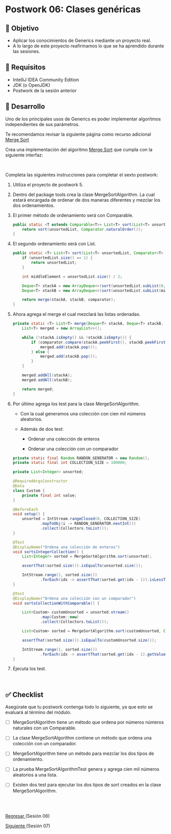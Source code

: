# Postwork 06: Clases genéricas

## 🎩 Objetivo

- Aplicar los conocimientos de Generics mediante un proyecto real.
- A lo largo de este proyecto reafirmamos lo que se ha aprendido durante las sesiones.

## 🎯 Requisitos 

- IntelliJ IDEA Community Edition
- JDK (o OpenJDK)
- Postwork de la sesión anterior

## 🚀 Desarrollo

Uno de los principales usos de Generics es poder implementar algoritmos independientes de sus parámetros.

Te recomendamos revisar la siguiente página como recurso adicional [Merge Sort](https://www.tutorialspoint.com/data_structures_algorithms/merge_sort_algorithm.htm)



Crea una implementación del algoritmo [Merge Sort](https://www.tutorialspoint.com/data_structures_algorithms/merge_sort_algorithm.htm) que cumpla con la siguiente interfaz:

<br/>

Completa las siguientes instrucciones para completar el sexto postwork:

1. Utiliza el proyecto de postwork 5.

2. Dentro del package tools crea la clase MergeSortAlgorithm. La cual estará encargada de ordenar de dos maneras diferentes y mezclar los dos ordenamientos.

3. El primer método de ordenamiento será con Comparable<t>.

    ```java
    public static <T extends Comparable<T>> List<T> sort(List<T> unsortedList) {
        return sort(unsortedList, Comparator.naturalOrder());
    }
    ```

4. El segundo ordenamiento será con List<T>.

    ```java
    public static <T> List<T> sort(List<T> unsortedList, Comparator<T> comparator) {
        if (unsortedList.size() == 1) {
            return unsortedList;
        }

        int middleElement = unsortedList.size() / 2;

        Deque<T> stackA = new ArrayDeque<>(sort(unsortedList.subList(0, middleElement), comparator));
        Deque<T> stackB = new ArrayDeque<>(sort(unsortedList.subList(middleElement, unsortedList.size()), comparator));

        return merge(stackA, stackB, comparator);
    }
    ```

5. Ahora agrega el merge el cual mezclará las listas ordenadas.

    ```java
    private static <T> List<T> merge(Deque<T> stackA, Deque<T> stackB, Comparator<T> comparator) {
        List<T> merged = new ArrayList<>();

        while (!stackA.isEmpty() && !stackB.isEmpty()) {
            if (comparator.compare(stackA.peekFirst(), stackB.peekFirst()) < 0) {
                merged.add(stackA.pop());
            } else {
                merged.add(stackB.pop());
            }
        }

        merged.addAll(stackA);
        merged.addAll(stackB);

        return merged;
    }
    ```

6. Por último agrega los test para la clase MergeSortAlgorithm.

    - Con la cual generamos una colección con cien mil números aleatorios.
    
    - Además de dos test:
    
        - Ordenar una colección de enteros
        
        - Ordenar una colección con un comparador

    ```java
    private static final Random RANDON_GENERATOR = new Random();
    private static final int COLLECTION_SIZE = 100000;

    private List<Integer> unsorted;

    @RequiredArgsConstructor
    @Data
    class Custom {
        private final int value;
    }

    @BeforeEach
    void setup() {
        unsorted = IntStream.rangeClosed(0, COLLECTION_SIZE)
                .mapToObj(i -> RANDON_GENERATOR.nextInt())
                .collect(Collectors.toList());
    }

    @Test
    @DisplayName("Ordena una colección de enteros")
    void sortsIntegerCollection() {
        List<Integer> sorted = MergeSortAlgorithm.sort(unsorted);

        assertThat(sorted.size()).isEqualTo(unsorted.size());

        IntStream.range(1, sorted.size())
                .forEach(idx -> assertThat(sorted.get(idx - 1)).isLessThanOrEqualTo(sorted.get(idx)));
    }

    @Test
    @DisplayName("Ordena una colección con un comparador")
    void sortsCollectionWithComparable() {

        List<Custom> customUnsorted = unsorted.stream()
                .map(Custom::new)
                .collect(Collectors.toList());

        List<Custom> sorted = MergeSortAlgorithm.sort(customUnsorted, Comparator.comparingInt(Custom::getValue));

        assertThat(sorted.size()).isEqualTo(customUnsorted.size());

        IntStream.range(1, sorted.size())
                .forEach(idx -> assertThat(sorted.get(idx - 1).getValue()).isLessThanOrEqualTo(sorted.get(idx).getValue()));
    }
    ```

7. Ejecuta los test.

<br/>

## ✅ Checklist 

Asegúrate que tu postwork contenga todo lo siguiente, ya que esto se evaluará al término del módulo.

- [ ] MergeSortAlgorithm tiene un método que ordena por números números naturales con un Comparable<t>.

- [ ] La clase MergeSortAlgorithm contiene un método que ordena una colección con un comparador.

- [ ] MergeSortAlgorithm tiene un método para mezclar los dos tipos de ordenamiento.

- [ ] La prueba MergeSortAlgorithmTest genera y agrega cien mil números aleatorios a una lista.

- [ ] Existen dos test para ejecutar los dos tipos de sort creados en la clase MergeSortAlgorithm.


<br/>
<br/>

[Regresar ](../Readme.md)(Sesión 06)

[Siguiente ](../../Sesion-07/Readme.md)(Sesión 07)